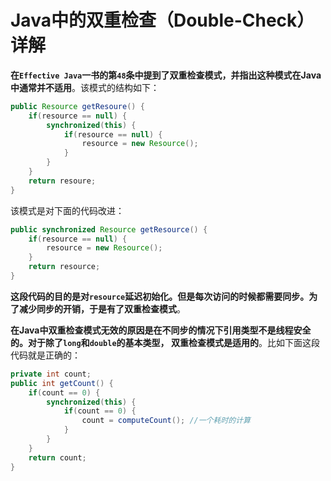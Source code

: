 Java中的双重检查（Double-Check）详解
============================================================================
**在`Effective Java`一书的第`48`条中提到了双重检查模式，并指出这种模式在Java中通常并不适用**。该模式的结构如下：
```java
public Resource getResoure() {
    if(resource == null) {
        synchronized(this) {
            if(resource == null) {
                resource = new Resource();
            }
        }
    }
    return resoure;
}
```
该模式是对下面的代码改进：
```java
public synchronized Resource getResource() {
    if(resource == null) {
        resource = new Resource();
    }
    return resource;
}
```
**这段代码的目的是对`resource`延迟初始化。但是每次访问的时候都需要同步。为了减少同步的开销，于是有了双重检查模式**。

**在Java中双重检查模式无效的原因是在不同步的情况下引用类型不是线程安全的。对于除了`long`和`double`的基本类型，
双重检查模式是适用的**。比如下面这段代码就是正确的：
```java
private int count;
public int getCount() {
    if(count == 0) {
        synchronized(this) {
            if(count == 0) {
                count = computeCount(); //一个耗时的计算
            }
        }
    }
    return count;
}
```
